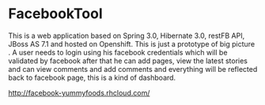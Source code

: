 FacebookTool
============

This is a web application based on Spring 3.0, Hibernate 3.0, restFB API, JBoss AS 7.1 and hosted on Openshift. This is just a prototype of big picture . A user needs to login using his facebook credentials which will be validated by facebook after that he can add pages,  view the latest stories and can view comments and add comments and everything will be reflected back to facebook page, this is a kind of dashboard.

http://facebook-yummyfoods.rhcloud.com/
